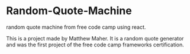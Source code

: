# Random-Quote-Machine
random quote machine from free code camp using react.

This is a project made by Matthew Maher. It is a random quote generator and was the first project of the free code camp frameworks certification.

